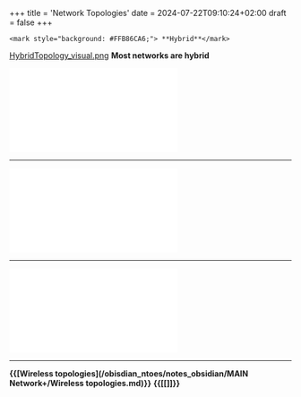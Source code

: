 +++
title = 'Network Topologies'
date = 2024-07-22T09:10:24+02:00
draft = false
+++

    <mark style="background: #FFB86CA6;"> **Hybrid**</mark>
[HybridTopology_visual.png](/static/HybridTopology_visual.png)
**Most networks are hybrid**

$$ $$
 ![Ring](/obisdian_ntoes/notes_obsidian/ZPythonref/DjangoFramework/Network+/Ref_OSI/Ring.md)

--- 
![Bus](/obisdian_ntoes/notes_obsidian/ZPythonref/DjangoFramework/Network+/Ref_OSI/Bus.md)

--- 
![Mesh](/obisdian_ntoes/notes_obsidian/ZPythonref/DjangoFramework/Network+/Ref_OSI/Mesh.md)

---
**{{[Wireless topologies](/obisdian_ntoes/notes_obsidian/MAIN Network+/Wireless topologies.md)}}** **{{[[]]}}**